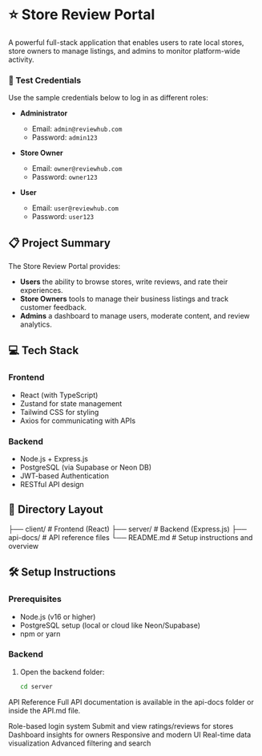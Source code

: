 # ⭐ Store Review Portal

A powerful full-stack application that enables users to rate local stores, store owners to manage listings, and admins to monitor platform-wide activity.

### 🔑 Test Credentials

Use the sample credentials below to log in as different roles:

- **Administrator**
  - Email: `admin@reviewhub.com`
  - Password: `admin123`

- **Store Owner**
  - Email: `owner@reviewhub.com`
  - Password: `owner123`

- **User**
  - Email: `user@reviewhub.com`
  - Password: `user123`

## 📋 Project Summary

The Store Review Portal provides:
- **Users** the ability to browse stores, write reviews, and rate their experiences.
- **Store Owners** tools to manage their business listings and track customer feedback.
- **Admins** a dashboard to manage users, moderate content, and review analytics.

## 💻 Tech Stack

### Frontend
- React (with TypeScript)
- Zustand for state management
- Tailwind CSS for styling
- Axios for communicating with APIs

### Backend
- Node.js + Express.js
- PostgreSQL (via Supabase or Neon DB)
- JWT-based Authentication
- RESTful API design

## 📁 Directory Layout

├── client/ # Frontend (React) ├── server/ # Backend (Express.js) ├── api-docs/ # API reference files └── README.md # Setup instructions and overview


## 🛠️ Setup Instructions

### Prerequisites
- Node.js (v16 or higher)
- PostgreSQL setup (local or cloud like Neon/Supabase)
- npm or yarn

### Backend
1. Open the backend folder:
   ```bash
   cd server


API Reference
Full API documentation is available in the api-docs folder or inside the API.md file.

Role-based login system
Submit and view ratings/reviews for stores
Dashboard insights for owners
Responsive and modern UI
Real-time data visualization
Advanced filtering and search



